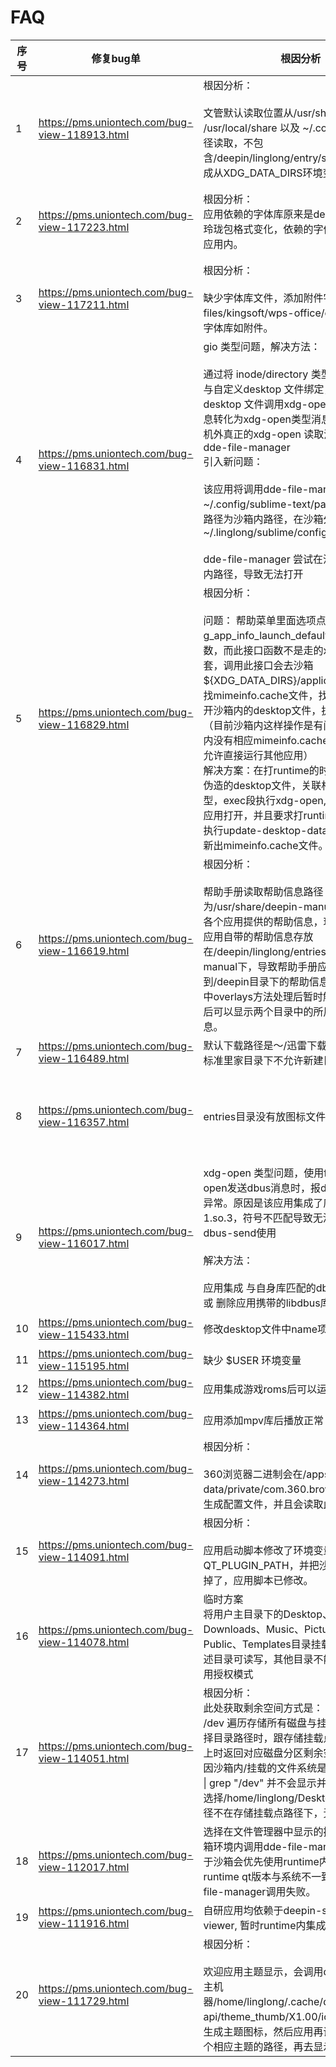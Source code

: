 # FAQ
| 序号 | 修复bug单 | 根因分析 | 打玲珑应用注意事项（主要统计项，不要重复） |
|---|---|---|---|
| 1 | https://pms.uniontech.com/bug-view-118913.html | 根因分析：<br><br>文管默认读取位置从/usr/share /usr/local/share  以及 ~/.config/share等路径读取，不包含/deepin/linglong/entry/share目录，应改成从XDG_DATA_DIRS环境变量路径读取。 | 应用读取share目录存放配置，采用XDG_DATA_DIRS环境变量读取，不要写死/usr/share下读取，因为应用的share配置一般会安装挂载到/opt/apps/appid/files/share下，此路径会导入上述环境变量。 |
| 2 | https://pms.uniontech.com/bug-view-117223.html | 根因分析：<br>应用依赖的字体库原来是deb依赖包，目前玲珑包格式变化，依赖的字体库需要添加到应用内。 | 应用依赖公共的字体库文件可以放入runtime的share目录中，从XDG_DATA_DIRS环境变量下读取；不是公共字体库文件，需要添加到应用files/user/share路径下，最终挂载到/opt/apps/appid/files/share下，从XDG_DATA_DIRS环境变量读取。 |
| 3 | https://pms.uniontech.com/bug-view-117211.html | 根因分析：<br><br>缺少字体库文件，添加附件字体库到files/kingsoft/wps-office/office6下即可。字体库如附件。 | 应用依赖配置与资源，尽量放入files/user/share路径下，从XDG_DATA_DIRS环境变量读取。 |
| 4 | https://pms.uniontech.com/bug-view-116831.html | gio 类型问题，解决方法：<br><br>通过将 inode/directory 类型的mimetype 与自定义desktop 文件绑定，再使用自定义desktop 文件调用xdg-open，将gio类型消息转化为xdg-open类型消息，最终由宿主机外真正的xdg-open 读取消息并执行打开dde-file-manager<br>引入新问题：<br><br>该应用将调用dde-file-manager，打开~/.config/sublime-text/pacakge 目录，该路径为沙箱内路径，在沙箱外实际路径为~/.linglong/sublime/config;<br><br>dde-file-manager 尝试在沙箱外打开沙箱内路径，导致无法打开 | 因玲珑应用遵循互不干涉原则，XDG_DATA_HOME,XDG_CONFIG_HOME,XDG_CACHE_HOME环境变量路径被重定义到~/.linglong/appid/路径下，因此用户应用数据要保存到此路径下，应用获取路径要不需要拼接，从环境变量读取路径。禁止应用间相互配置调用。 |
| 5 | https://pms.uniontech.com/bug-view-116829.html | 根因分析：<br><br>问题： 帮助菜单里面选项点击会走g_app_info_launch_default_for_uri接口函数，而此接口函数不是走的xdg-open这一套，调用此接口会去沙箱${XDG_DATA_DIRS}/applications/路径下找mimeinfo.cache文件，找到匹配项，打开沙箱内的desktop文件，执行exec段。（目前沙箱内这样操作是有问题的，1.沙箱内没有相应mimeinfo.cache；2. 沙箱内不允许直接运行其他应用）<br>解决方案：在打runtime的时候，放入一个伪造的desktop文件，关联相应mimetype类型，exec段执行xdg-open,传出链接用玲珑应用打开，并且要求打runtime的时候，要执行update-desktop-database命令，更新出mimeinfo.cache文件。 | 走gio接口，打开类型文件，需要确认其mimetype类型包含在系统中或着runtime中，因为玲珑应用采用伪造desktop打开方式，需要确认其类型在其中，才能通过debus传出其文件路径，进行打开；如果应用自定义的mimetype类型，需要按照entries/mime/packages/org.desktopspec.demo.xml格式存放。并且此类型需要添加到runtime里面进行存储。 |
| 6 | https://pms.uniontech.com/bug-view-116619.html | 根因分析：<br><br>帮助手册读取帮助信息路径为/usr/share/deepin-manual路径下存放的各个应用提供的帮助信息，玲珑中预装自研应用自带的帮助信息存放在/deepin/linglong/entries/share/deepin-manual下，导致帮助手册应用读取不到/deepin目录下的帮助信息，现通过沙盒中overlays方法处理后暂时解决。应用启动后可以显示两个目录中的所用应用帮助信息。 | 此应用会提供dbus service文件，注意exec如果为启动相关应用，要改成玲珑相关启动方式，别直接二进制启动；share目录文件读取，要从XDG_DATA_DIRS环境变量获取。 |
| 7 | https://pms.uniontech.com/bug-view-116489.html | 默认下载路径是～/迅雷下载 ，但玲珑设计标准里家目录下不允许新建目录； | 不允许直接向$HOME目录直接写入文件 |
| 8 | https://pms.uniontech.com/bug-view-116357.html | entries目录没有放图标文件 | 放置应用图标 icons，目录结构与系统 icons 目录结构保持一致即可，建议路径为 icons/hicolor/scalable/apps/org.desktopspec.demo.svg，使用 svg 格式图标。参考图标文件格式规范<br>如果使用非矢量格式，请按照分辨率来放置图标，注意desktop文件不要写死图标路径，直接写图标名即可。 |
| 9 | https://pms.uniontech.com/bug-view-116017.html | xdg-open 类型问题，使用faker xdg-open发送dbus消息时，报dbus-send使用异常。原因是该应用集成了库libdbus-1.so.3，符号不匹配导致无法被系统中dbus-send使用<br><br>解决方法：<br><br> 应用集成 与自身库匹配的dbus-send程序 或 删除应用携带的libdbus库，使用系统的 | 打包时要检查应用携带的库文件是否影响应用调用的系统二进制执行，因为沙箱内优先使用的是应用自身携带的库文件。 |
| 10 | https://pms.uniontech.com/bug-view-115433.html | 修改desktop文件中name项后解决。 | 自研应用desktop文件名称需要跟原来一致，不然启动器里面无法中文翻译。 |
| 11 | https://pms.uniontech.com/bug-view-115195.html | 缺少 $USER 环境变量 | 应用如使用相关环境变量，需要确认沙箱内环境变量是否存在。 |
| 12 | https://pms.uniontech.com/bug-view-114382.html | 应用集成游戏roms后可以运行 | 应用使用的资源文件，尽量包含到应用中。 |
| 13 | https://pms.uniontech.com/bug-view-114364.html | 应用添加mpv库后播放正常 | 应用使用过程需要的库，如果runtime不存在，应用自身需要携带。 |
| 14 | https://pms.uniontech.com/bug-view-114273.html | 根因分析：<br><br>360浏览器二进制会在/apps-data/private/com.360.browser-stable/下生成配置文件，并且会读取此配置。 | 应用私有数据需要安装到DSG_APP_DATA环境变量下，供不同用户使用。（目前还未支持） |
| 15 | https://pms.uniontech.com/bug-view-114091.html | 根因分析：<br><br>应用启动脚本修改了环境变量QT_PLUGIN_PATH，并把沙箱内的值丢弃掉了，应用脚本已修改。 | 应用启动脚修改沙箱环境变量时，注意验证其功能是否正常。 |
| 16 | https://pms.uniontech.com/bug-view-114078.html | 临时方案<br>将用户主目录下的Desktop、Documents、Downloads、Music、Pictures、Videos、Public、Templates目录挂载到容器里，上述目录可读写，其他目录不能写入，后续采用授权模式 | 用户下载目录只能选择用户主目录下Desktop、Documents、Downloads、Music、Pictures、Videos、Public、Templates目录，不能下载到其他目录 |
| 17 | https://pms.uniontech.com/bug-view-114051.html | 根因分析：<br>此处获取剩余空间方式是： df -h &#124; grep /dev 遍历存储所有磁盘与挂载点，当用户选择目录路径时，跟存储挂载点匹配，当匹配上时返回对应磁盘分区剩余空间。<br>因沙箱内/挂载的文件系统是tempfs， df -h &#124; grep "/dev" 并不会显示并存储其内容，当选择/home/linglong/Desktop等路径时，路径不在存储挂载点路径下，无法获取数据。 | 统计可写目录磁盘空间时，最好只统计可写磁盘目录。 |
| 18 | https://pms.uniontech.com/bug-view-112017.html | 选择在文件管理器中显示的操作实际是在沙箱环境内调用dde-file-manager程序，由于沙箱会优先使用runtime内的qt库，如果runtime qt版本与系统不一致，会导致dde-file-manager调用失败。 | 打开文管时，采用xdg-open或者dbus打开 |
| 19 | https://pms.uniontech.com/bug-view-111916.html | 自研应用均依赖于deepin-shortcut-viewer, 暂时runtime内集成处理 | 应用公共依赖的二进制，需要集成进runtime中。 |
| 20 | https://pms.uniontech.com/bug-view-111729.html | 根因分析：<br><br>欢迎应用主题显示，会调用dbus接口，在宿主机器/home/linglong/.cache/deepin/dde-api/theme_thumb/X1.00/icon-v1/路径下生成主题图标，然后应用再调用dbus获取每个相应主题的路径，再去显示。 | 应用用户数据保存到，XDG_DATA_HOME,XDG_CONFIG_HOME,XDG_CACHE_HOME环境变量路径下；不要在宿主机~/.local ~/.config ~/.cache目录生成配置文件 |

